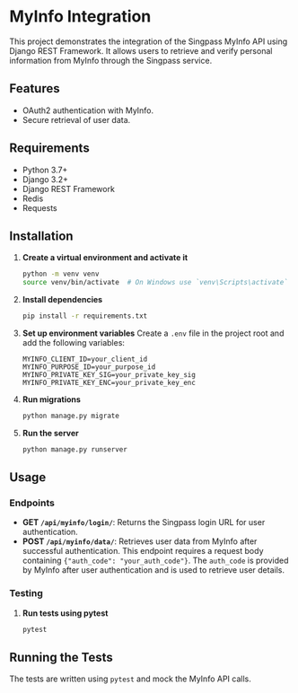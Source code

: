 # MyInfo Integration

This project demonstrates the integration of the Singpass MyInfo API using Django REST Framework. It allows users to retrieve and verify personal information from MyInfo through the Singpass service.

## Features
- OAuth2 authentication with MyInfo.
- Secure retrieval of user data.

## Requirements
- Python 3.7+
- Django 3.2+
- Django REST Framework
- Redis
- Requests

## Installation

1. **Create a virtual environment and activate it**
   ```sh
   python -m venv venv
   source venv/bin/activate  # On Windows use `venv\Scripts\activate`
   ```

2. **Install dependencies**
   ```sh
   pip install -r requirements.txt
   ```

3. **Set up environment variables**
   Create a `.env` file in the project root and add the following variables:
   ```
   MYINFO_CLIENT_ID=your_client_id
   MYINFO_PURPOSE_ID=your_purpose_id
   MYINFO_PRIVATE_KEY_SIG=your_private_key_sig
   MYINFO_PRIVATE_KEY_ENC=your_private_key_enc
   ```

4. **Run migrations**
   ```sh
   python manage.py migrate
   ```

5. **Run the server**
   ```sh
   python manage.py runserver
   ```

## Usage

### Endpoints
- **GET `/api/myinfo/login/`**: Returns the Singpass login URL for user authentication.
- **POST `/api/myinfo/data/`**: Retrieves user data from MyInfo after successful authentication. This endpoint requires a request body containing `{"auth_code": "your_auth_code"}`. The `auth_code` is provided by MyInfo after user authentication and is used to retrieve user details.

### Testing

1. **Run tests using pytest**
   ```sh
   pytest
   ```

## Running the Tests
The tests are written using `pytest` and mock the MyInfo API calls.
